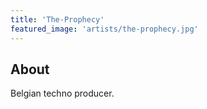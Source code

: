 ```yaml
---
title: 'The-Prophecy'
featured_image: 'artists/the-prophecy.jpg'
---
```


## About

Belgian techno producer.
